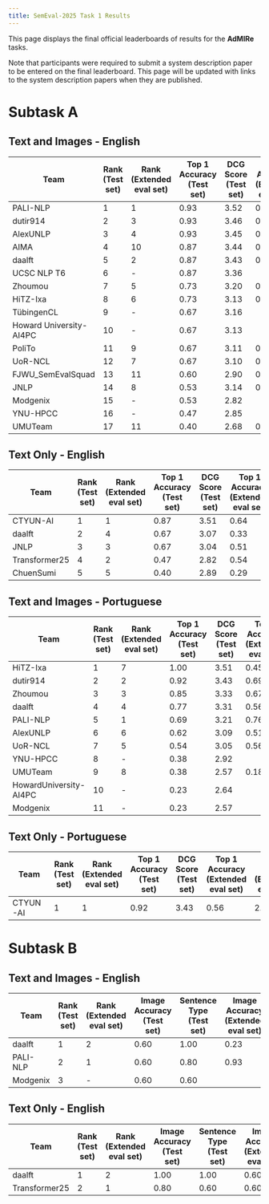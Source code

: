 ```yaml
---
title: SemEval-2025 Task 1 Results
---
```


This page displays the final official leaderboards of results for the **AdMIRe** tasks.

Note that participants were required to submit a system description paper to be entered on the final leaderboard.
This page will be updated with links to the system description papers when they are published.

# Subtask A

## Text and Images - English

| Team | Rank (Test set) | Rank (Extended eval set) | Top 1 Accuracy (Test set) | DCG Score (Test set) | Top 1 Accuracy (Extended eval set) | DCG Score (Extended eval set) |
| --- | --- | --- | --- | --- | --- | --- |
PALI-NLP | 1 | 1 | 0.93 | 3.52 | 0.83 | 3.43
dutir914 | 2 | 3 | 0.93 | 3.46 | 0.79 | 3.28
AlexUNLP | 3 | 4 | 0.93 | 3.45 | 0.72 | 3.22
AIMA | 4 | 10 | 0.87 | 3.44 | 0.48 | 2.90
daalft | 5 | 2 | 0.87 | 3.43 | 0.81 | 3.35
UCSC NLP T6 | 6 | - | 0.87 | 3.36 | | 
Zhoumou | 7 | 5 | 0.73 | 3.20 | 0.69 | 3.21
HiTZ-Ixa | 8 | 6 | 0.73 | 3.13 | 0.58 | 3.00
TübingenCL | 9 | - | 0.67 | 3.16 | | 
Howard University-AI4PC | 10 | - | 0.67 | 3.13 | | 
PoliTo | 11 | 9 | 0.67 | 3.11 | 0.49 | 2.84 
UoR-NCL | 12 | 7 | 0.67 | 3.10 | 0.57 | 2.96
FJWU_SemEvalSquad | 13 | 11 | 0.60 | 2.90 | 0.47 | 2.85
JNLP | 14 | 8 | 0.53 | 3.14 | 0.55 | 3.13
Modgenix | 15 | - | 0.53 | 2.82 | | 
YNU-HPCC | 16 | - | 0.47 | 2.85 | | 
UMUTeam | 17 | 11 | 0.40 | 2.68 | 0.24 | 2.52


## Text Only - English

| Team | Rank (Test set) | Rank (Extended eval set) | Top 1 Accuracy (Test set) | DCG Score (Test set) | Top 1 Accuracy (Extended eval set) | DCG Score (Extended eval set) |
| --- | --- | --- | --- | --- | --- | --- |
CTYUN-AI | 1 | 1 | 0.87 | 3.51 | 0.64 | 3.10 
daalft | 2 | 4 | 0.67 | 3.07 | 0.33 | 2.61 
JNLP | 3 | 3 |0.67 | 3.04 | 0.51 | 2.86 
Transformer25 | 4 | 2 | 0.47 | 2.82 | 0.54 | 3.04
ChuenSumi | 5 | 5 | 0.40 | 2.89 | 0.29 | 2.68


## Text and Images - Portuguese

| Team | Rank (Test set) | Rank (Extended eval set) | Top 1 Accuracy (Test set) | DCG Score (Test set) | Top 1 Accuracy (Extended eval set) | DCG Score (Extended eval set) |
| --- | --- | --- | --- | --- | --- | --- |
HiTZ-Ixa | 1 | 7 | 1.00 | 3.51 | 0.45 | 2.82
dutir914 | 2 | 2 | 0.92 | 3.43 | 0.69 | 3.06
Zhoumou | 3 | 3 | 0.85 | 3.33 | 0.67 | 3.10
daalft | 4 | 4 | 0.77 | 3.31 | 0.56 | 2.95
PALI-NLP | 5 | 1 | 0.69 | 3.21 | 0.76 | 3.23
AlexUNLP | 6 | 6 | 0.62 | 3.09 | 0.51 | 2.91
UoR-NCL | 7 | 5 | 0.54 | 3.05 | 0.56 | 2.90
YNU-HPCC | 8 | - | 0.38 | 2.92 | | 
UMUTeam | 9 | 8 | 0.38 | 2.57 | 0.18 | 2.33
HowardUniversity-AI4PC | 10 | - | 0.23 | 2.64 | | 
Modgenix | 11 | - | 0.23 | 2.57 | | 


## Text Only - Portuguese

| Team | Rank (Test set) | Rank (Extended eval set) | Top 1 Accuracy (Test set) | DCG Score (Test set) | Top 1 Accuracy (Extended eval set) | DCG Score (Extended eval set) |
| --- | --- | --- | --- | --- | --- | --- |
CTYUN-AI | 1 | 1 | 0.92 | 3.43 | 0.56 | 2.97 


# Subtask B

## Text and Images - English

| Team | Rank (Test set) | Rank (Extended eval set) | Image Accuracy (Test set) | Sentence Type (Test set) | Image Accuracy (Extended eval set) | Sentence Type (Extended eval set) |
| --- | --- | --- | --- | --- | --- | --- |
daalft | 1 | 2 | 0.60 | 1.00 | 0.23 | 0.77
PALI-NLP | 2 | 1 | 0.60 | 0.80 | 0.93 | 1.00
Modgenix | 3 | - | 0.60 | 0.60 | | 


## Text Only - English


| Team | Rank (Test set) | Rank (Extended eval set) | Image Accuracy (Test set) | Sentence Type (Test set) | Image Accuracy (Extended eval set) | Sentence Type (Extended eval set) |
| --- | --- | --- | --- | --- | --- | --- |
daalft | 1 | 2 | 1.00 | 1.00 | 0.60 | 0.77
Transformer25 | 2 | 1 | 0.80 | 0.60 | 0.60 | 0.90
